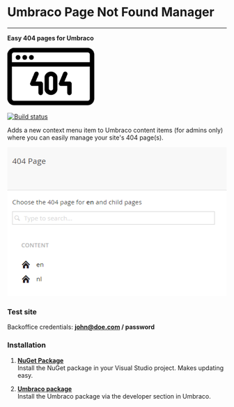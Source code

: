 # Umbraco Page Not Found Manager #

----------

**Easy 404 pages for Umbraco**

![](logo.png)

[![Build status](https://ci.appveyor.com/api/projects/status/sce0it3jhfm2ywg4?svg=true)](https://ci.appveyor.com/project/TimGeyssens/umbracopagenotfoundmanager)

Adds a new context menu item to Umbraco content items (for admins only) where you can easily manage your site's 404 page(s).

![](screenshot.png)

### Test site ###
Backoffice credentials: **john@doe.com / password**


### Installation

1. [**NuGet Package**][NuGetPackageUrl]  
Install the NuGet package in your Visual Studio project. Makes updating easy.

2. [**Umbraco package**][UmbracoPackageUrl]  
Install the Umbraco package via the developer section in Umbraco.

[NuGetPackageUrl]: https://www.nuget.org/packages/Nibble.Umbraco.PageNotFoundManager/
[UmbracoPackageUrl]: https://our.umbraco.org/projects/backoffice-extensions/umbraco-page-not-found-manager/
